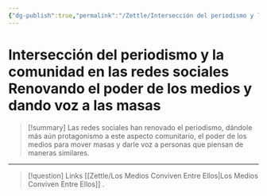 ```yaml
---
{"dg-publish":true,"permalink":"/Zettle/Intersección del periodismo y la comunidad en las redes sociales Renovando el poder de los medios y dando voz a las masas/","title":"Intersección Del Periodismo Y la Comunidad En Las Redes Sociales","created":"Tuesday, 2023-09-05, 7:02:11 am","updated":"Wednesday, 2023-11-29, 12:28:11 am"}
---
```



# Intersección del periodismo y la comunidad en las redes sociales Renovando el poder de los medios y dando voz a las masas

> [!summary] 
> Las redes sociales han renovado el periodismo, dándole más aún protagonismo a este aspecto comunitario, el poder de los medios para mover masas y darle voz a personas que piensan de maneras similares.

- - - 
> [!question] Links
> [[Zettle/Los Medios Conviven Entre Ellos\|Los Medios Conviven Entre Ellos]]
> .
